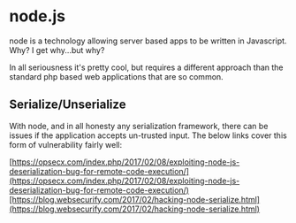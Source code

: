# node.js

node is a technology allowing server based apps to be written in Javascript.  Why?  I get why...but why?

In all seriousness it's pretty cool, but requires a different approach than the standard php based web applications that are so common.

## Serialize/Unserialize

With node, and in all honesty any serialization framework, there can be issues if the application accepts un-trusted input.  The below links cover this form of vulnerability fairly well:

[https://opsecx.com/index.php/2017/02/08/exploiting-node-js-deserialization-bug-for-remote-code-execution/](https://opsecx.com/index.php/2017/02/08/exploiting-node-js-deserialization-bug-for-remote-code-execution/)[https://blog.websecurify.com/2017/02/hacking-node-serialize.html](https://blog.websecurify.com/2017/02/hacking-node-serialize.html)

